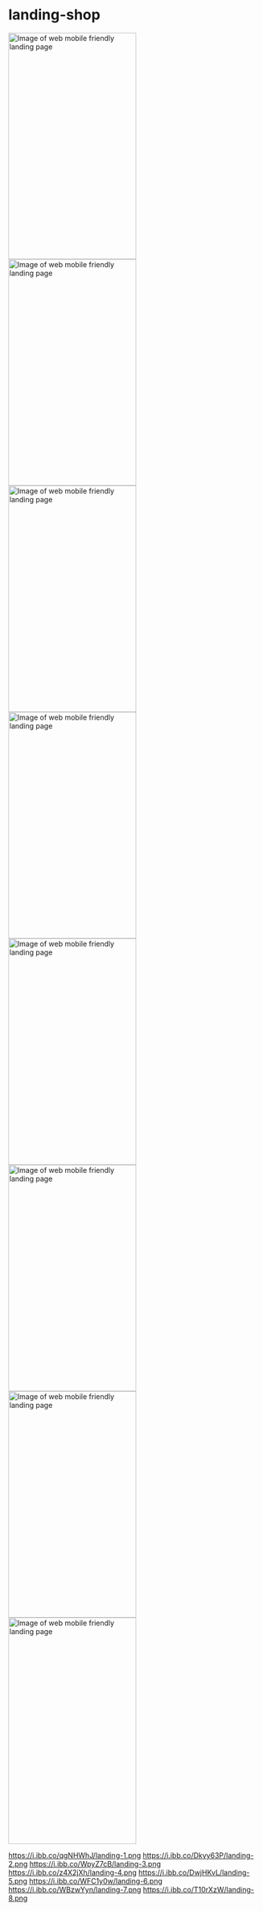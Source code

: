 # landing-shop
<img src="https://i.ibb.co/qgNHWhJ/landing-1.png" alt="Image of web mobile friendly landing page" width="254" height="450">
<img src="https://i.ibb.co/Dkyy63P/landing-2.png" alt="Image of web mobile friendly landing page" width="254" height="450">
<img src="https://i.ibb.co/WpyZ7cB/landing-3.png" alt="Image of web mobile friendly landing page" width="254" height="450">
<img src="https://i.ibb.co/z4X2jXh/landing-4.png" alt="Image of web mobile friendly landing page" width="254" height="450">
<img src="https://i.ibb.co/DwjHKvL/landing-5.png" alt="Image of web mobile friendly landing page" width="254" height="450">
<img src="https://i.ibb.co/WFC1y0w/landing-6.png" alt="Image of web mobile friendly landing page" width="254" height="450">
<img src="https://i.ibb.co/WBzwYyn/landing-7.png" alt="Image of web mobile friendly landing page" width="254" height="450">
<img src="https://i.ibb.co/T10rXzW/landing-8.png" alt="Image of web mobile friendly landing page" width="254" height="450">

https://i.ibb.co/qgNHWhJ/landing-1.png
https://i.ibb.co/Dkyy63P/landing-2.png
https://i.ibb.co/WpyZ7cB/landing-3.png
https://i.ibb.co/z4X2jXh/landing-4.png
https://i.ibb.co/DwjHKvL/landing-5.png
https://i.ibb.co/WFC1y0w/landing-6.png
https://i.ibb.co/WBzwYyn/landing-7.png
https://i.ibb.co/T10rXzW/landing-8.png

